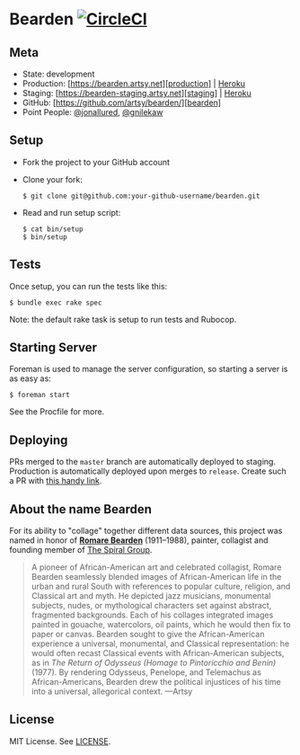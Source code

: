 # Bearden [![CircleCI][badge]][circleci]

## Meta

* State: development
* Production: [https://bearden.artsy.net][production] | [Heroku][production_heroku]
* Staging: [https://bearden-staging.artsy.net][staging] | [Heroku][staging_heroku]
* GitHub: [https://github.com/artsy/bearden/][bearden]
* Point People: [@jonallured][jonallured], [@gnilekaw][gnilekaw]

## Setup

* Fork the project to your GitHub account

* Clone your fork:
  ```
  $ git clone git@github.com:your-github-username/bearden.git
  ```

* Read and run setup script:
  ```
  $ cat bin/setup
  $ bin/setup
  ```

## Tests

Once setup, you can run the tests like this:

```
$ bundle exec rake spec
```

Note: the default rake task is setup to run tests and Rubocop.

## Starting Server

Foreman is used to manage the server configuration, so starting a server is as
easy as:

```
$ foreman start
```

See the Procfile for more.

## Deploying

PRs merged to the `master` branch are automatically deployed to staging.
Production is automatically deployed upon merges to `release`. Create such a PR
with [this handy link][deploy].

[badge]: https://circleci.com/gh/artsy/bearden.svg?style=svg&circle-token=d5dcd30a0660190450379057eead64bbb53e00b8
[circleci]: https://circleci.com/gh/artsy/bearden/
[production]: https://bearden.artsy.com
[production_heroku]: https://dashboard.heroku.com/apps/bearden-production
[staging]: https://bearden-staging.artsy.com
[staging_heroku]: https://dashboard.heroku.com/apps/bearden-staging
[bearden]: https://github.com/artsy/bearden
[jonallured]: https://github.com/jonallured
[gnilekaw]: https://github.com/gnilekaw
[deploy]: https://github.com/artsy/bearden/compare/release...master?expand=1

## About the name Bearden
For its ability to "collage" together different data sources, this project was named in honor of **[Romare Bearden](https://www.artsy.net/artist/romare-bearden)** (1911–1988), painter, collagist and founding member of [The Spiral Group](https://www.artsy.net/gene/spiral-group). 


> A pioneer of African-American art and celebrated collagist, Romare Bearden seamlessly blended images of African-American life in the urban and rural South with references to popular culture, religion, and Classical art and myth. He depicted jazz musicians, monumental subjects, nudes, or mythological characters set against abstract, fragmented backgrounds. Each of his collages integrated images painted in gouache, watercolors, oil paints, which he would then fix to paper or canvas. Bearden sought to give the African-American experience a universal, monumental, and Classical representation: he would often recast Classical events with African-American subjects, as in _The Return of Odysseus (Homage to Pintoricchio and Benin)_ (1977). By rendering Odysseus, Penelope, and Telemachus as African-Americans, Bearden drew the political injustices of his time into a universal, allegorical context.
—Artsy

## License

MIT License. See [LICENSE](LICENSE).



